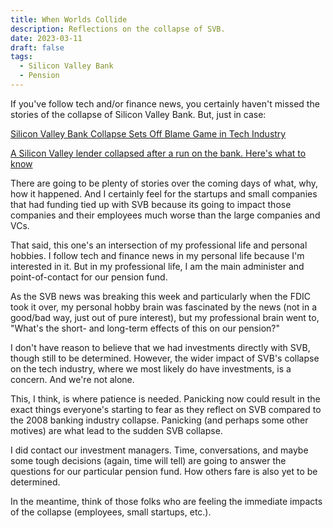 ```yaml
---
title: When Worlds Collide
description: Reflections on the collapse of SVB.
date: 2023-03-11
draft: false
tags:
  - Silicon Valley Bank
  - Pension
---
```

If you've follow tech and/or finance news, you certainly haven't missed the stories of the collapse of Silicon Valley Bank. But, just in case:

[Silicon Valley Bank Collapse Sets Off Blame Game in Tech Industry](https://www.nytimes.com/2023/03/11/technology/silicon-valley-bank-crypto-investing.html)

[A Silicon Valley lender collapsed after a run on the bank. Here's what to know](https://www.npr.org/2023/03/10/1162599556/silicon-valley-bank-collapse-failure-fdic-regulators-run-on-bank)

There are going to be plenty of stories over the coming days of what, why, how it happened. And I certainly feel for the startups and small companies that had funding tied up with SVB because its going to impact those companies and their employees much worse than the large companies and VCs.

That said, this one's an intersection of my professional life and personal hobbies. I follow tech and finance news in my personal life because I'm interested in it. But in my professional life, I am the main administer and point-of-contact for our pension fund.

As the SVB news was breaking this week and particularly when the FDIC took it over, my personal hobby brain was fascinated by the news (not in a good/bad way, just out of pure interest), but my professional brain went to, "What's the short- and long-term effects of this on our pension?"

I don't have reason to believe that we had investments directly with SVB, though still to be determined. However, the wider impact of SVB's collapse on the tech industry, where we most likely do have investments, is a concern. And we're not alone.

This, I think, is where patience is needed. Panicking now could result in the exact things everyone's starting to fear as they reflect on SVB compared to the 2008 banking industry collapse. Panicking (and perhaps some other motives) are what lead to the sudden SVB collapse.

I did contact our investment managers. Time, conversations, and maybe some tough decisions (again, time will tell) are going to answer the questions for our particular pension fund. How others fare is also yet to be determined.

In the meantime, think of those folks who are feeling the immediate impacts of the collapse (employees, small startups, etc.).
